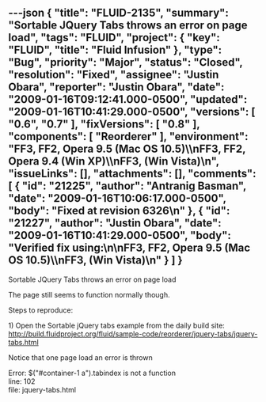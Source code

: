 ---json
{
  "title": "FLUID-2135",
  "summary": "Sortable JQuery Tabs throws an error on page load",
  "tags": "FLUID",
  "project": {
    "key": "FLUID",
    "title": "Fluid Infusion"
  },
  "type": "Bug",
  "priority": "Major",
  "status": "Closed",
  "resolution": "Fixed",
  "assignee": "Justin Obara",
  "reporter": "Justin Obara",
  "date": "2009-01-16T09:12:41.000-0500",
  "updated": "2009-01-16T10:41:29.000-0500",
  "versions": [
    "0.6",
    "0.7"
  ],
  "fixVersions": [
    "0.8"
  ],
  "components": [
    "Reorderer"
  ],
  "environment": "FF3, FF2, Opera 9.5 (Mac OS 10.5)\\\nFF3, FF2, Opera 9.4 (Win XP)\\\nFF3, (Win Vista)\n",
  "issueLinks": [],
  "attachments": [],
  "comments": [
    {
      "id": "21225",
      "author": "Antranig Basman",
      "date": "2009-01-16T10:06:17.000-0500",
      "body": "Fixed at revision 6326\n"
    },
    {
      "id": "21227",
      "author": "Justin Obara",
      "date": "2009-01-16T10:41:29.000-0500",
      "body": "Verified fix using:\n\nFF3, FF2, Opera 9.5 (Mac OS 10.5)\\\nFF3, (Win Vista)\n"
    }
  ]
}
---
Sortable JQuery Tabs throws an error on page load

The page still seems to function normally though.

Steps to reproduce:

1\) Open the Sortable jQuery tabs example from the daily build site:\
<http://build.fluidproject.org/fluid/sample-code/reorderer/jquery-tabs/jquery-tabs.html>

Notice that one page load an error is thrown

Error: $("#container-1 a").tabindex is not a function\
line: 102\
file: jquery-tabs.html

        